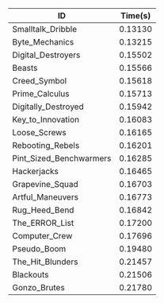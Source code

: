 |ID|Time(s)|
|-|-|
|Smalltalk_Dribble|0.13130|
|Byte_Mechanics|0.13215|
|Digital_Destroyers|0.15502|
|Beasts|0.15566|
|Creed_Symbol|0.15618|
|Prime_Calculus|0.15713|
|Digitally_Destroyed|0.15942|
|Key_to_Innovation|0.16083|
|Loose_Screws|0.16165|
|Rebooting_Rebels|0.16201|
|Pint_Sized_Benchwarmers|0.16285|
|Hackerjacks|0.16465|
|Grapevine_Squad|0.16703|
|Artful_Maneuvers|0.16773|
|Rug_Heed_Bend|0.16842|
|The_ERROR_List|0.17200|
|Computer_Crew|0.17696|
|Pseudo_Boom|0.19480|
|The_Hit_Blunders|0.21457|
|Blackouts|0.21506|
|Gonzo_Brutes|0.21780|
